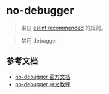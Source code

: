 # no-debugger

> 来自 [eslint:recommended](https://eslint.org/docs/rules/) 的规则。

> 禁用 debugger

## 参考文档

- [no-debugger 官方文档](https://eslint.org/docs/rules/no-debugger)
- [no-debugger 中文教程](https://eslint.cn/docs/rules/no-debugger)
